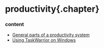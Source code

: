 ﻿
# productivity{.chapter}

### content

- [General parts of a productivity system](general.md)
- [Using TaskWarrior on Windows](taskwarrior.md)

